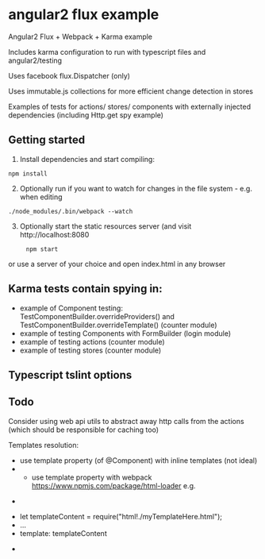 # angular2 flux example

Angular2 Flux + Webpack + Karma example

Includes karma configuration to run with typescript files and angular2/testing

Uses facebook flux.Dispatcher (only)

Uses immutable.js collections for more efficient change detection in stores

Examples of tests for actions/ stores/ components with externally injected dependencies (including Http.get spy example)
             
## Getting started

1. Install dependencies and start compiling:

```
npm install
```

2. Optionally run if you want to watch for changes in the file system - e.g. when editing

```
./node_modules/.bin/webpack --watch
```

3. Optionally start the static resources server (and visit http://localhost:8080

```
     npm start
```

or use a server of your choice and open index.html in any browser

## Karma tests contain spying in:
* example of Component testing: TestComponentBuilder.overrideProviders() and TestComponentBuilder.overrideTemplate() (counter module)
* example of testing Components with FormBuilder (login module)
* example of testing actions (counter module)
* example of testing stores (counter module)

## Typescript tslint options

## Todo
Consider using web api utils to abstract away http calls from the actions (which should be responsible for caching too)

Templates resolution:
* use template property (of @Component) with inline templates (not ideal)
* * use template property with webpack https://www.npmjs.com/package/html-loader e.g. 
* ```
* let templateContent = require("html!./myTemplateHere.html");
* ...
* template: templateContent
* ```

